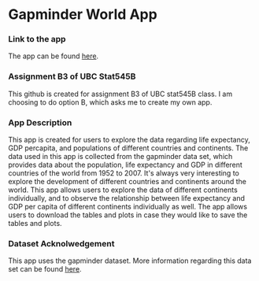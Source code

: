 # Gapminder World App 


### Link to the app
The app can be found [here](http://jiahejanetgapminder.shinyapps.io/GapminderApp). 

### Assignment B3 of UBC Stat545B
This github is created for assignment B3 of UBC stat545B class. I am choosing to do option B, which asks me to create my own app. 

### App Description
This app is created for users to explore the data regarding life expectancy, GDP percapita, and populations of different countries and continents. The data used in this app is collected from the gapminder data set, which provides data about the population, life expectancy and GDP in different countries of the world from 1952 to 2007. It's always very interesting to explore the development of different countries and continents around the world. This app allows users to explore the data of different continents individually, and to observe the relationship between life expectancy and GDP per capita of different continents individually as well. The app allows users to download the tables and plots in case they would like to save the tables and plots.

### Dataset Acknolwedgement 
This app uses the gapminder dataset. More information regarding this data set can be found [here](https://www.gapminder.org/data/). 

